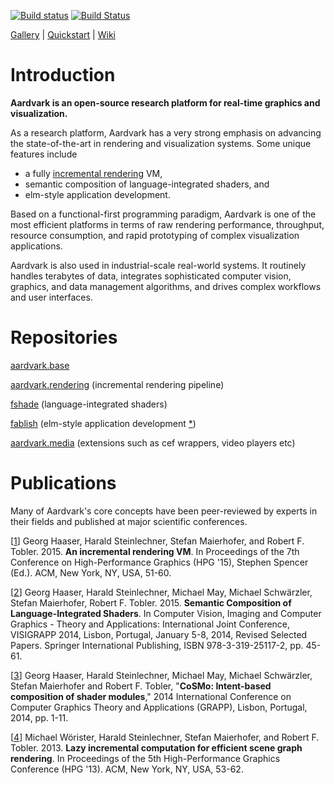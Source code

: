 [![Build status](https://ci.appveyor.com/api/projects/status/atfxw731hk4bt4xd?svg=true)](https://ci.appveyor.com/project/stefanmaierhofer/aardvark-docs)
[![Build Status](https://travis-ci.org/aardvarkplatform/aardvark.docs.svg?branch=master)](https://travis-ci.org/aardvarkplatform/aardvark.docs)

[Gallery](https://github.com/aardvarkplatform/aardvark.docs/wiki/Gallery) | 
[Quickstart](https://github.com/aardvarkplatform/aardvark.docs/wiki/Quickstart-Windows) | 
[Wiki](https://github.com/aardvarkplatform/aardvark.docs/wiki)

# Introduction
**Aardvark is an open-source research platform for real-time graphics and visualization.**

As a research platform, Aardvark has a very strong emphasis on advancing the state-of-the-art in rendering and visualization systems. Some unique features include
* a fully [incremental rendering](https://github.com/aardvarkplatform/aardvark.docs/wiki/Incremental-Rendering) VM,
* semantic composition of language-integrated shaders, and
* elm-style application development.

Based on a functional-first programming paradigm, Aardvark is one of the most efficient platforms in terms of raw rendering performance, throughput, resource consumption, and rapid prototyping of complex visualization applications.

Aardvark is also used in industrial-scale real-world systems. It routinely handles terabytes of data, integrates sophisticated computer vision, graphics, and data management algorithms, and drives complex workflows and user interfaces.

# Repositories

[aardvark.base](https://github.com/vrvis/aardvark.base)

[aardvark.rendering](https://github.com/vrvis/aardvark.rendering) (incremental rendering pipeline)

[fshade](https://github.com/krauthaufen/FShade) (language-integrated shaders)

[fablish](https://github.com/vrvis/fablish) (elm-style application development [\*](http://elm-lang.org/))

[aardvark.media](https://github.com/vrvis/aardvark.media) (extensions such as cef wrappers, video players etc)

# Publications

Many of Aardvark's core concepts have been peer-reviewed by experts in their fields and published at major scientific conferences.

[[1]] Georg Haaser, Harald Steinlechner, Stefan Maierhofer, and Robert F. Tobler. 2015. **An incremental rendering VM**. In Proceedings of the 7th Conference on High-Performance Graphics (HPG '15), Stephen Spencer (Ed.). ACM, New York, NY, USA, 51-60.

[[2]] Georg Haaser, Harald Steinlechner, Michael May, Michael Schwärzler, Stefan Maierhofer, Robert F. Tobler. 2015. **Semantic Composition of Language-Integrated Shaders**. In Computer Vision, Imaging and Computer Graphics - Theory and Applications: International Joint Conference, VISIGRAPP 2014, Lisbon, Portugal, January 5-8, 2014, Revised Selected Papers. Springer International Publishing, ISBN 978-3-319-25117-2, pp. 45-61.

[[3]] Georg Haaser, Harald Steinlechner, Michael May, Michael Schwärzler, Stefan Maierhofer and Robert F. Tobler, "**CoSMo: Intent-based composition of shader modules**," 2014 International Conference on Computer Graphics Theory and Applications (GRAPP), Lisbon, Portugal, 2014, pp. 1-11.

[[4]] Michael Wörister, Harald Steinlechner, Stefan Maierhofer, and Robert F. Tobler. 2013. **Lazy incremental computation for efficient scene graph rendering**. In Proceedings of the 5th High-Performance Graphics Conference (HPG '13). ACM, New York, NY, USA, 53-62.

[1]: https://www.researchgate.net/publication/281104016_An_Incremental_Rendering_VM
[2]: https://www.researchgate.net/publication/259964757_CoSMo_Intent-based_Composition_of_Shader_Modules
[3]: https://www.researchgate.net/publication/259964757_CoSMo_Intent-based_Composition_of_Shader_Modules
[4]: https://www.researchgate.net/publication/262320316_Lazy_incremental_computation_for_efficient_scene_graph_rendering
